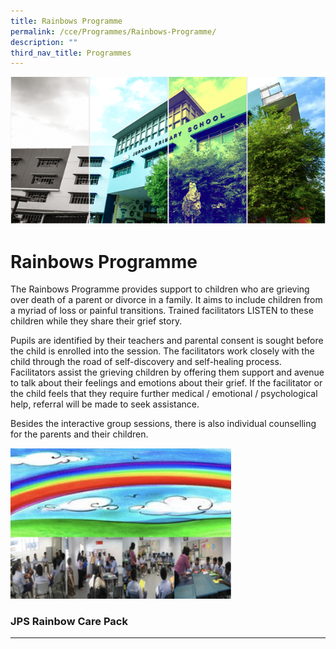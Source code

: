 ```yaml
---
title: Rainbows Programme
permalink: /cce/Programmes/Rainbows-Programme/
description: ""
third_nav_title: Programmes
---
```

![](/images/Banner.png)


Rainbows Programme
==================

  

The Rainbows Programme provides support to children who are grieving over death of a parent or divorce in a family. It aims to include children from a myriad of loss or painful transitions. Trained facilitators LISTEN to these children while they share their grief story.

  

Pupils are identified by their teachers and parental consent is sought before the child is enrolled into the session. The facilitators work closely with the child through the road of self-discovery and self-healing process. Facilitators assist the grieving children by offering them support and avenue to talk about their feelings and emotions about their grief. If the facilitator or the child feels that they require further medical / emotional / psychological help, referral will be made to seek assistance.

  

Besides the interactive group sessions, there is also individual counselling for the parents and their children.


<img src="/images/Rainbow.png" style="width:70%">


### JPS Rainbow Care Pack
---------------------